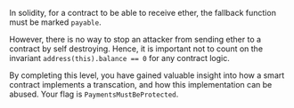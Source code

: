 In solidity, for a contract to be able to receive ether, the fallback function must be marked `payable`.

However, there is no way to stop an attacker from sending ether to a contract by self destroying. Hence, it is important not to count on the invariant `address(this).balance == 0` for any contract logic.

By completing this level, you have gained valuable insight into how a smart contract implements a transcation, and how this implementation can be abused. Your flag is `PaymentsMustBeProtected`.
